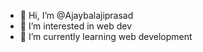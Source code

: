 - 👋 Hi, I’m @Ajaybalajiprasad
- 👀 I’m interested in web dev 
- 🌱 I’m currently learning web development


<!---
Ajaybalajiprasad/Ajaybalajiprasad is a ✨ special ✨ repository because its `README.md` (this file) appears on your GitHub profile.
You can click the Preview link to take a look at your changes.
--->
